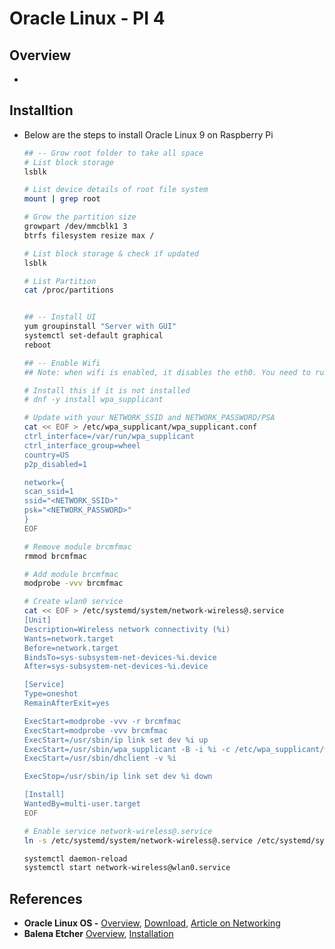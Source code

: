 # Oracle Linux - PI 4

## Overview
- 

## Installtion
- Below are the steps to install Oracle Linux 9 on Raspberry Pi
  ```bash
  ## -- Grow root folder to take all space
  # List block storage
  lsblk

  # List device details of root file system
  mount | grep root

  # Grow the partition size
  growpart /dev/mmcblk1 3 
  btrfs filesystem resize max /

  # List block storage & check if updated
  lsblk

  # List Partition
  cat /proc/partitions


  ## -- Install UI
  yum groupinstall "Server with GUI"
  systemctl set-default graphical
  reboot

  ## -- Enable Wifi
  ## Note: when wifi is enabled, it disables the eth0. You need to run “rmmod brcmfmac” to restore access via eth0

  # Install this if it is not installed
  # dnf -y install wpa_supplicant

  # Update with your NETWORK_SSID and NETWORK_PASSWORD/PSA
  cat << EOF > /etc/wpa_supplicant/wpa_supplicant.conf
  ctrl_interface=/var/run/wpa_supplicant
  ctrl_interface_group=wheel
  country=US
  p2p_disabled=1

  network={
  scan_ssid=1
  ssid="<NETWORK_SSID>"
  psk="<NETWORK_PASSWORD>"
  }
  EOF

  # Remove module brcmfmac
  rmmod brcmfmac

  # Add module brcmfmac
  modprobe -vvv brcmfmac

  # Create wlan0 service
  cat << EOF > /etc/systemd/system/network-wireless@.service
  [Unit]
  Description=Wireless network connectivity (%i)
  Wants=network.target
  Before=network.target
  BindsTo=sys-subsystem-net-devices-%i.device
  After=sys-subsystem-net-devices-%i.device

  [Service]
  Type=oneshot
  RemainAfterExit=yes

  ExecStart=modprobe -vvv -r brcmfmac
  ExecStart=modprobe -vvv brcmfmac
  ExecStart=/usr/sbin/ip link set dev %i up
  ExecStart=/usr/sbin/wpa_supplicant -B -i %i -c /etc/wpa_supplicant/wpa_supplicant.conf
  ExecStart=/usr/sbin/dhclient -v %i

  ExecStop=/usr/sbin/ip link set dev %i down

  [Install]
  WantedBy=multi-user.target
  EOF

  # Enable service network-wireless@.service
  ln -s /etc/systemd/system/network-wireless@.service /etc/systemd/system/multi-user.target.wants/network-wireless@wlan0.service
  
  systemctl daemon-reload
  systemctl start network-wireless@wlan0.service
  ```

## References
- **Oracle Linux OS -** [Overview](https://docs.oracle.com/en/learn/oracle-linux-install-rpi/#prepare-the-installation-media), [Download](https://www.oracle.com/linux/downloads/linux-arm-downloads.html), [Article on Networking](https://community.ibm.com/community/user/cloud/blogs/alexei-karve/2022/11/27/microshift-27)
- **Balena Etcher** [Overview](https://etcher.balena.io/), [Installation](https://geraldonit.com/2019/08/11/how-to-install-oracle-linux-on-a-raspberry-pi-the-easy-way/)
